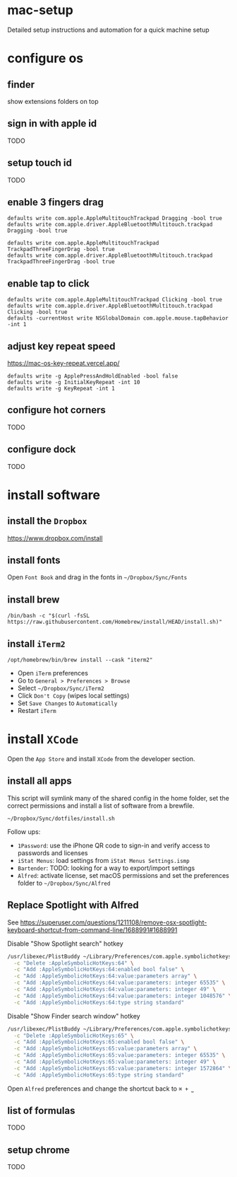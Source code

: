 # mac-setup
Detailed setup instructions and automation for a quick machine setup

# configure os

## finder

show extensions
folders on top

## sign in with apple id

TODO

## setup touch id

TODO

## enable 3 fingers drag

```
defaults write com.apple.AppleMultitouchTrackpad Dragging -bool true
defaults write com.apple.driver.AppleBluetoothMultitouch.trackpad Dragging -bool true
```
```
defaults write com.apple.AppleMultitouchTrackpad TrackpadThreeFingerDrag -bool true
defaults write com.apple.driver.AppleBluetoothMultitouch.trackpad TrackpadThreeFingerDrag -bool true
```

## enable tap to click

```
defaults write com.apple.AppleMultitouchTrackpad Clicking -bool true
defaults write com.apple.driver.AppleBluetoothMultitouch.trackpad Clicking -bool true
defaults -currentHost write NSGlobalDomain com.apple.mouse.tapBehavior -int 1
```

## adjust key repeat speed

https://mac-os-key-repeat.vercel.app/

```
defaults write -g ApplePressAndHoldEnabled -bool false
defaults write -g InitialKeyRepeat -int 10
defaults write -g KeyRepeat -int 1
```

## configure hot corners

TODO

## configure dock

TODO

# install software

## install the `Dropbox`

https://www.dropbox.com/install

## install fonts

Open `Font Book` and drag in the fonts in `~/Dropbox/Sync/Fonts`

## install brew

```
/bin/bash -c "$(curl -fsSL https://raw.githubusercontent.com/Homebrew/install/HEAD/install.sh)"
```

## install `iTerm2`

```
/opt/homebrew/bin/brew install --cask "iterm2"
```

* Open `iTerm` preferences
* Go to `General > Preferences > Browse`
* Select `~/Dropbox/Sync/iTerm2`
* Click `Don't Copy` (wipes local settings)
* Set `Save Changes` to `Automatically`
* Restart `iTerm`

# install `XCode`

Open the `App Store` and install `XCode` from the developer section.

## install all apps

This script will symlink many of the shared config in the home folder, set the correct permissions and install a list of software from a brewfile.

```
~/Dropbox/Sync/dotfiles/install.sh
```

Follow ups:

* `1Password`: use the iPhone QR code to sign-in and verify access to passwords and licenses
* `iStat Menus`: load settings from `iStat Menus Settings.ismp`
* `Bartender`: TODO: looking for a way to export/import settings
* `Alfred`: activate license, set macOS permissions and set the preferences folder to `~/Dropbox/Sync/Alfred`

## Replace Spotlight with Alfred

See https://superuser.com/questions/1211108/remove-osx-spotlight-keyboard-shortcut-from-command-line/1688991#1688991

Disable "Show Spotlight search" hotkey

```sh
/usr/libexec/PlistBuddy ~/Library/Preferences/com.apple.symbolichotkeys.plist \
  -c "Delete :AppleSymbolicHotKeys:64" \
  -c "Add :AppleSymbolicHotKeys:64:enabled bool false" \
  -c "Add :AppleSymbolicHotKeys:64:value:parameters array" \
  -c "Add :AppleSymbolicHotKeys:64:value:parameters: integer 65535" \
  -c "Add :AppleSymbolicHotKeys:64:value:parameters: integer 49" \
  -c "Add :AppleSymbolicHotKeys:64:value:parameters: integer 1048576" \
  -c "Add :AppleSymbolicHotKeys:64:type string standard"
```

Disable "Show Finder search window" hotkey

```sh
/usr/libexec/PlistBuddy ~/Library/Preferences/com.apple.symbolichotkeys.plist \
  -c "Delete :AppleSymbolicHotKeys:65" \
  -c "Add :AppleSymbolicHotKeys:65:enabled bool false" \
  -c "Add :AppleSymbolicHotKeys:65:value:parameters array" \
  -c "Add :AppleSymbolicHotKeys:65:value:parameters: integer 65535" \
  -c "Add :AppleSymbolicHotKeys:65:value:parameters: integer 49" \
  -c "Add :AppleSymbolicHotKeys:65:value:parameters: integer 1572864" \
  -c "Add :AppleSymbolicHotKeys:65:type string standard"
```

Open `Alfred` preferences and change the shortcut back to `⌘ + ⎵`

## list of formulas

TODO

## setup chrome

TODO
